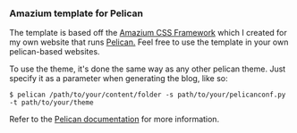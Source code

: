 ### Amazium template for Pelican

The template is based off the [Amazium CSS Framework](http://www.amazium.co.uk/) which I created for
my own website that runs [Pelican.](https://github.com/getpelican/pelican/)
Feel free to use the template in your own pelican-based websites.

To use the theme, it's done the same way as any other pelican theme. Just specify it as a parameter
when generating the blog, like so:

`$ pelican /path/to/your/content/folder -s path/to/your/pelicanconf.py -t path/to/your/theme`

Refer to the [Pelican documentation](https://github.com/getpelican/pelican/tree/master/docs) for more
information.